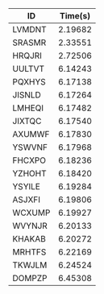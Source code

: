 |ID|Time(s)|
|-|-|
|LVMDNT|2.19682|
|SRASMR|2.33551|
|HRQJRI|2.72506|
|UULTVT|6.14243|
|PQXHYS|6.17138|
|JISNLD|6.17264|
|LMHEQI|6.17482|
|JIXTQC|6.17540|
|AXUMWF|6.17830|
|YSWVNF|6.17968|
|FHCXPO|6.18236|
|YZHOHT|6.18420|
|YSYILE|6.19284|
|ASJXFI|6.19806|
|WCXUMP|6.19927|
|WVYNJR|6.20133|
|KHAKAB|6.20272|
|MRHTFS|6.22169|
|TKWJLM|6.24524|
|DOMPZP|6.45308|
